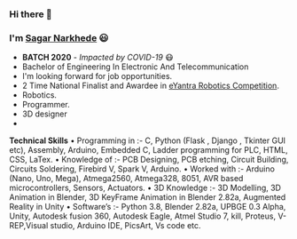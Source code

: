 ### Hi there 👋

### I'm [Sagar Narkhede](https://www.linkedin.com/in/sagar-narkhede-5bb944195/) :smiley:

- **BATCH 2020** - *Impacted by COVID-19* :mask:
- Bachelor of Engineering In Electronic And Telecommunication
- I'm looking forward for job opportunities.
- 2 Time National Finalist and Awardee in [eYantra Robotics Competition](https://www.e-yantra.org/eyic).
- Robotics.
- Programmer.
- 3D designer
- 
<!--- I'm currently learning and working on **Computer Vision** :eyes:
- I'm looking forward for job opportunities.
- Author of 3 International Research Paper -  **Publisher** - *IEEE and Springer*
- 5 :star: and Gold :1st_place_medal: Badge in **Problem Solving** [HackerRank](https://www.hackerrank.com/hemantghuge0050?hr_r=1)
- 5 :star: and Gold :1st_place_medal: Badge in **Python** [HackerRank](https://www.hackerrank.com/hemantghuge0050?hr_r=1)
- [Machine Learning Models](https://github.com/HemantGorakshGhuge/Machine_Learning_Elective_III)
- -->

**Technical Skills**
• Programming in :- C, Python (Flask , Django , Tkinter GUI etc), Assembly, Arduino,
Embedded C, Ladder programming for PLC, HTML, CSS, LaTex.
• Knowledge of :- PCB Designing, PCB etching, Circuit Building, Circuits Soldering, Firebird
V, Spark V, Arduino.
• Worked with :- Arduino (Nano, Uno, Mega), Atmega2560, Atmega328, 8051, AVR based
microcontrollers, Sensors, Actuators.
• 3D Knowledge :- 3D Modelling, 3D Animation in Blender, 3D KeyFrame Animation in
Blender 2.82a, Augmented Reality in Unity
• Software’s :- Python 3.8, Blender 2.82a, UPBGE 0.3 Alpha, Unity, Autodesk fusion 360,
Autodesk Eagle, Atmel Studio 7, kill, Proteus, V-REP,Visual studio, Arduino IDE, PicsArt,
Vs code etc.

<!--
**Tools**
- TensorFlow
- Keras
- Anaconda
- OpenCV
<!--
**Brain**
- GTX 1050 Ti
- Jetson Nano
- Raspberry Pi
- Arduino

*Thanks for reading it. Happy To See You Here.*

<!--
**HemantGorakshGhuge/HemantGorakshGhuge** is a ✨ _special_ ✨ repository because its `README.md` (this file) appears on your GitHub profile.

Here are some ideas to get you started:

- 🔭 I’m currently working on ...
- 🌱 I’m currently learning ...
- 👯 I’m looking to collaborate on ...
- 🤔 I’m looking for help with ...
- 💬 Ask me about ...
- 📫 How to reach me: ...
- 😄 Pronouns: ...
- ⚡ Fun fact: ...
-->
